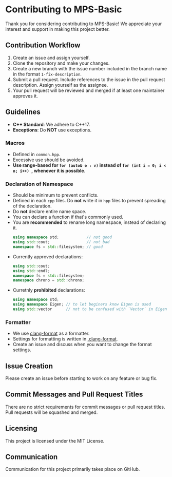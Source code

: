 # Contributing to MPS-Basic

Thank you for considering contributing to MPS-Basic! We appreciate your interest and support in making this project better.

## Contribution Workflow

1. Create an issue and assign yourself.
2. Clone the repository and make your changes.
3. Create a new branch with the issue number included in the branch name in the format `1-fix-description`.
4. Submit a pull request. Include references to the issue in the pull request description. Assign yourself as the assignee.
5. Your pull request will be reviewed and merged if at least one maintainer approves it.

## Guidelines

- **C++ Standard**: We adhere to C++17.
- **Exceptions**: Do **NOT** use exceptions.

### Macros
- Defined in `common.hpp`.
- Excessive use should be avoided.
- **Use range-based for `for (auto& e : v)` instead of `for (int i = 0; i < n; i++) `, whenever it is possible**.

### Declaration of Namespace
- Should be minimum to prevent conflicts.
- Defined in each `cpp` files. Do **not** write it in `hpp` files to prevent spreading of the declaration.
- Do **not** declare entire name space.
- You can declare a function if that's commonly used.
- You are **recommended** to rename long namespace, instead of declaring it.
  ```c++
  using namespace std;            // not good
  using std::cout;                // not bad
  namespace fs = std::filesystem; // good
  ```
- Currently approved declarations:
  ```c++
  using std::cout;
  using std::endl;
  namespace fs = std::filesystem;
  namespace chrono = std::chrono;
  ```
- Curretnly **prohibited** declarations:
  ```c++
  using namespace std;
  using namespace Eigen; // to let beginers know Eigen is used
  using std::vector      // not to be confused with `Vector` in Eigen
  ```

### Formatter
- We use [clang-format](https://clang.llvm.org/docs/ClangFormat.html) as a formatter.
- Settings for formatting is written in [.clang-format](.clang-format).
- Create an issue and discuss when you want to change the format settings.

## Issue Creation

Please create an issue before starting to work on any feature or bug fix.

## Commit Messages and Pull Request Titles

There are no strict requirements for commit messages or pull request titles. Pull requests will be squashed and merged.

## Licensing

This project is licensed under the MIT License.

## Communication

Communication for this project primarily takes place on GitHub.
